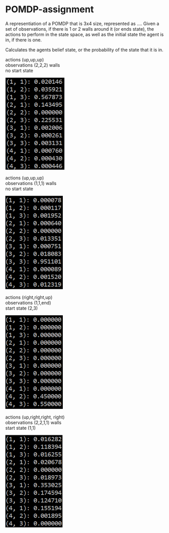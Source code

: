 # POMDP-assignment

A representiation of a POMDP that is 3x4 size, represented as ....
Given a set of observations, if there is 1 or 2 walls around it (or ends state), the actions to perform in the state space, as well as the
initial state the agent is in, if there is one.

Calculates the agents belief state, or the probability of the state that it is in.

actions (up,up,up) <br />
observations (2,2,2) walls <br />
no start state <br />

![state1](https://github.com/habbybolan/POMDP-assignment/blob/master/state1.png)

actions (up,up,up) <br />
observations (1,1,1) walls <br />
no start state <br />

![state2](https://github.com/habbybolan/POMDP-assignment/blob/master/state2.png)

actions (right,right,up) <br />
observations (1,1,end) <br />
start state (2,3) <br />

![state3](https://github.com/habbybolan/POMDP-assignment/blob/master/state3.png)

actions (up,right,right, right) <br />
observations (2,2,1,1) walls <br />
start state (1,1) <br />

![state4](https://github.com/habbybolan/POMDP-assignment/blob/master/state4.png)


